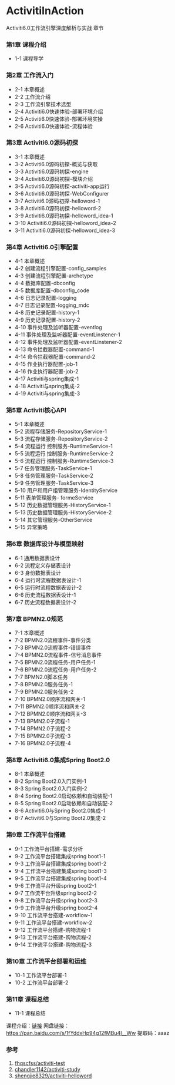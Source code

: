 # ActivitiInAction
Activiti6.0工作流引擎深度解析与实战
章节
### 第1章 课程介绍
- 1-1  课程导学
### 第2章 工作流入门
- 2-1  本章概述
- 2-2  工作流介绍
- 2-3  工作流引擎技术选型
- 2-4  Activiti6.0快速体验-部署环境介绍
- 2-5  Activiti6.0快速体验-部署环境实操
- 2-6  Activiti6.0快速体验-流程体验
### 第3章 Activiti6.0源码初探
- 3-1  本章概述
- 3-2  Activiti6.0源码初探-概览与获取
- 3-3  Activiti6.0源码初探-engine
- 3-4  Activiti6.0源码初探-模块介绍
- 3-5  Activiti6.0源码初探-activiti-app运行
- 3-6  Activiti6.0源码初探-WebConfigurer
- 3-7  Activiti6.0源码初探-helloword-1
- 3-8  Activiti6.0源码初探-helloword-2
- 3-9  Activiti6.0源码初探-helloword_idea-1
- 3-10  Activiti6.0源码初探-helloword_idea-2
- 3-11  Activiti6.0源码初探-helloword_idea-3
### 第4章 Activiti6.0引擎配置
- 4-1  本章概述
- 4-2  创建流程引擎配置-config_samples
- 4-3  创建流程引擎配置-archetype
- 4-4  数据库配置-dbconfig
- 4-5  数据库配置-dbconfig_code
- 4-6  日志记录配置-logging
- 4-7  日志记录配置-logging_mdc
- 4-8  历史记录配置-history-1
- 4-9  历史记录配置-history-2
- 4-10  事件处理及监听器配置-eventlog
- 4-11  事件处理及监听器配置-eventLinstener-1
- 4-12  事件处理及监听器配置-eventLinstener-2
- 4-13  命令拦截器配置-command-1
- 4-14  命令拦截器配置-command-2
- 4-15  作业执行器配置-job-1
- 4-16  作业执行器配置-job-2
- 4-17  Activiti与spring集成-1
- 4-18  Activiti与spring集成-2
- 4-19  Activiti与spring集成-3
### 第5章 Activiti核心API
- 5-1  本章概述
- 5-2  流程存储服务-RepositoryService-1
- 5-3  流程存储服务-RepositoryService-2
- 5-4  流程运行 控制服务-RuntimeService-1
- 5-5  流程运行 控制服务-RuntimeService-2
- 5-6  流程运行 控制服务-RuntimeService-3
- 5-7  任务管理服务-TaskService-1
- 5-8  任务管理服务-TaskService-2
- 5-9  任务管理服务-TaskService-3
- 5-10  用户和用户组管理服务-IdentityService
- 5-11  表单管理服务- formeService
- 5-12  历史数据管理服务-HistoryService-1
- 5-13  历史数据管理服务-HistoryService-2
- 5-14  其它管理服务-OtherService
- 5-15  异常策略
### 第6章 数据库设计与模型映射
- 6-1  通用数据表设计
- 6-2  流程定义存储表设计
- 6-3  身份数据表设计
- 6-4  运行时流程数据表设计-1
- 6-5  运行时流程数据表设计-2
- 6-6  历史流程数据表设计-1
- 6-7  历史流程数据表设计-2
### 第7章 BPMN2.0规范
- 7-1  本章概述
- 7-2  BPMN2.0流程事件-事件分类
- 7-3  BPMN2.0流程事件-错误事件
- 7-4  BPMN2.0流程事件-信号消息事件
- 7-5  BPMN2.0流程任务-用户任务-1
- 7-6  BPMN2.0流程任务-用户任务-2
- 7-7  BPMN2.0脚本任务
- 7-8  BPMN2.0服务任务-1
- 7-9  BPMN2.0服务任务-2
- 7-10  BPMN2.0顺序流和网关-1
- 7-11  BPMN2.0顺序流和网关-2
- 7-12  BPMN2.0顺序流和网关-3
- 7-13  BPMN2.0子流程-1
- 7-14  BPMN2.0子流程-2
- 7-15  BPMN2.0子流程-3
- 7-16  BPMN2.0子流程-4
### 第8章 Activiti6.0集成Spring Boot2.0
- 8-1  本章概述
- 8-2  Spring Boot2.0入门实例-1
- 8-3  Spring Boot2.0入门实例-2
- 8-4  Spring Boot2.0启动依赖和自动装配-1
- 8-5  Spring Boot2.0启动依赖和自动装配-2
- 8-6  Activiti6.0与Spring Boot2.0集成-1
- 8-7  Activiti6.0与Spring Boot2.0集成-2
### 第9章 工作流平台搭建
- 9-1  工作流平台搭建-需求分析
- 9-2   工作流平台搭建集成spring boot1-1
- 9-3   工作流平台搭建集成spring boot1-2
- 9-4   工作流平台搭建集成spring boot1-3
- 9-5   工作流平台搭建集成spring boot1-4
- 9-6  工作流平台升级spring boot2-1
- 9-7  工作流平台升级spring boot2-2
- 9-8  工作流平台升级spring boot2-3
- 9-9  工作流平台升级spring boot2-4
- 9-10  工作流平台搭建-workflow-1
- 9-11  工作流平台搭建-workflow-2
- 9-12  工作流平台搭建-购物流程-1
- 9-13  工作流平台搭建-购物流程-2
- 9-14  工作流平台搭建-购物流程-3
### 第10章 工作流平台部署和运维
- 10-1  工作流平台部署-1
- 10-2  工作流平台部署-2
### 第11章 课程总结
- 11-1  课程总结

课程介绍：[链接](https://blog.csdn.net/weixin_43121468/article/details/82347026)
网盘链接：https://pan.baidu.com/s/1fYddxHp94g12fMBu4I__Ww 提取码：aaaz

### 参考

1. [fhqscfss/activiti-test](https://github.com/fhqscfss/activiti-test)
2. [chandler1142/activiti-study](https://github.com/chandler1142/activiti-study)
3. [shengjie8329/activiti-helloword](https://github.com/shengjie8329/activiti-helloword)